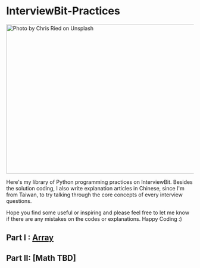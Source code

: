 # InterviewBit-Practices
<img src="https://github.com/woodyko3234/InterviewBit-Practices/blob/master/chris-ried-512801-unsplash.jpg" height="400" width="600" title="Photo by Chris Ried on Unsplash">

Here's my library of Python programming practices on InterviewBit.
Besides the solution coding, I also write explanation articles in Chinese, since I'm from Taiwan, to try talking through the core concepts of every interview questions.

Hope you find some useful or inspiring and please feel free to let me know if there are any mistakes on the codes or explanations. Happy Coding :)

## Part I : [Array](https://github.com/woodyko3234/InterviewBit-Practices/blob/master/Arrays/README.md)
## Part II: [Math TBD]
